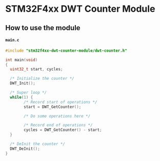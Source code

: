 # STM32F4xx DWT Counter Module

## How to use the module

#### **`main.c`**

```c
#include "stm32f4xx-dwt-counter-module/dwt-counter.h"

int main(void)
{
  uint32_t start, cycles;

  /* Initialize the counter */
  DWT_Init();

  /* Super loop */
  while(1) {
		/* Record start of operations */
		start = DWT_GetCounter();

		/* Do some operations here */

		/* Record end of operations */
		cycles = DWT_GetCounter() - start;
  }

  /* DeInit the counter */
  DWT_DeInit();
}
```
